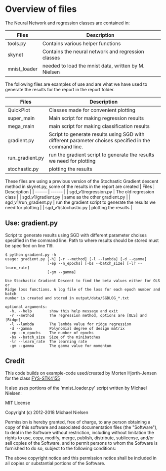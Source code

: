 # Overview of files
The Neural Network and regression classes are contained in:

| Files | Description |
| ------ | ------ |
| tools.py | Contains various helper functions|
| skynet | Contains the neural network and regression classes |
| mnist_loader | needed to load the mnist data, written by M. Nielsen |

The following files are examples of use and are what we have used to generate the results for the report in the report folder.

| Files | Description |
| ------ | ------ |
| QuickPlot  | Classes made for convenient plotting |
| super_main | Main script for making regression results |
| mega_main | main script for making classification results |
| gradient.py | Script to generate results using SGD with different parameter choises specified in the command line.|
| run_gradient.py | run the gradient script to generate the results we need for plotting |
| stochastic.py | plotting the results |

These files are using a previous version of the Stochastic Gradient descent method in skynet.py, some of the results in the report are created
| Files | Description |
| ------ | ------ |
| sgd_v1/regression.py | The old regression class |
| sgd_v1/gradient.py | same as the other gradient.py |
| sgd_v1/run_gradient.py | run the gradient script to generate the results we need for plotting |
| sgd_v1/stochastic.py | plotting the results |

## Use: gradient.py
Script to generate results using SGD with different parameter choises specified in the command line. Path to where results should be stored must be specified on line 119.

```
$ python gradient.py -h
usage: gradient.py [-h] [-r --method] [-l --lambda] [-d --gamma]
                   [-ep --n_epochs] [-bs --batch_size] [-lr --learn_rate]
                   [-gm --gamma]

Use Stochastic Gradient Descent to find the beta values either for OLS or
Ridge loss functions. A log file of the loss for each epoch number and batch
number is created and stored in output/data/SGDLOG_*.txt

optional arguments:
  -h, --help        show this help message and exit
  -r --method       The regression method, options are [OLS] and [Ridge]
  -l --lambda       The lambda value for ridge regression
  -d --gamma        Polynomial degree of design matrix
  -ep --n_epochs    The number of epochs
  -bs --batch_size  Size of the minibatches
  -lr --learn_rate  The learning rate
  -gm --gamma       The gamma value for momentum
```

## Credit
This code builds on example-code used/created by Morten Hjorth-Jensen for the class [FYS-STK4155](https://github.com/CompPhysics/MachineLearning/)


It also uses portions of the 'mnist_loader.py' script written by Michael Nielsen:


MIT License

Copyright (c) 2012-2018 Michael Nielsen

Permission is hereby granted, free of charge, to any person obtaining a copy of this software and associated documentation files (the "Software"), to deal in the Software without restriction, including without limitation the rights to use, copy, modify, merge, publish, distribute, sublicense, and/or sell copies of the Software, and to permit persons to whom the Software is furnished to do so, subject to the following conditions:

The above copyright notice and this permission notice shall be included in all copies or substantial portions of the Software.
